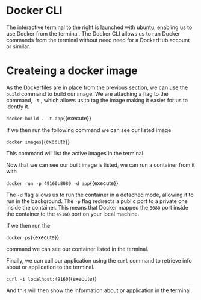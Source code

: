 # Docker CLI

The interactive terminal to the right is launched with ubuntu, enabling us to use Docker from the terminal. The Docker CLI allows us to run Docker commands from the terminal without need need for a DockerHub account or similar.

# Createing a docker image

As the Dockerfiles are in place from the previous section, we can use the `build` command to build our image. We are attaching a flag to the command, `-t` , which allows us to tag the image making it easier for us to identfy it.

`docker build . -t app`{{execute}}

If we then run the following command we can see our listed image

`docker images`{{execute}}

This command will list the active images in the terminal.

Now that we can see our built image is listed, we can run a container from it with

`docker run -p 49160:8080 -d app`{{execute}}

The `-d` flag allows us to run the container in a detached mode, allowing it to run in the background. The `-p` flag redirects a public port to a private one inside the container. This means that Docker mapped the `8080` port inside the container to the `49160` port on your local machine.

If we then run the

`docker ps`{{execute}}

command we can see our container listed in the terminal.

Finally, we can call our application using the `curl` command to retrieve info about or application to the terminal.

`curl -i localhost:49160`{{execute}}

And this will then show the information about or application in the terminal.
